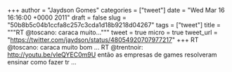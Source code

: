 
+++
author = "Jaydson Gomes"
categories = ["tweet"]
date = "Wed Mar 16 16:16:00 +0000 2011"
draft = false
slug = "50b8b5c04b1ccfa8c257c3cda1d18b9218d04267"
tags = ["tweet"]
title = """RT @toscano: caraca muito..."""
tweet = true
micro = true
tweet_url = "https://twitter.com/jaydson/status/48054920707977217"
+++
RT @toscano: caraca muito bom ... RT @trentnoir: http://youtu.be/vleQYEC0m9U então as empresas de games resolveram ensinar como fazer tr ...
